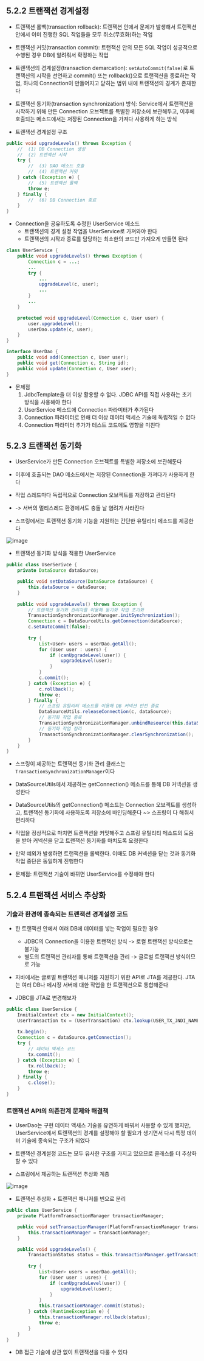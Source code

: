 ## 5.2.2 트랜잭션 경계설정
- 트랜잭션 롤백(transaction rollback): 트랜잭션 안에서 문제가 발생해서 트랜잭션 안에서 이미 진행한 SQL 작업들을 모두 취소(무효화)하는 작업
- 트랜잭션 커밋(transaction commit): 트랜잭션 안의 모든 SQL 작업이 성공적으로 수행된 경우 DB에 알려줘서 확정하는 작업
- 트랜잭션의 경계설정(transaction demarcation): `setAutoCommit(false)`로 트랜잭션의 시작을 선언하고 commit() 또는 rollback()으로 트랜잭션을 종료하는 작업, 하나의 Connection이 만들어지고 닫히는 범위 내에 트랜잭션의 경계가 존재한다
- 트랜잭션 동기화(transaction synchronization) 방식: Service에서 트랜잭션을 시작하기 위해 만든 Connection 오브젝트를 특별한 저장소에 보관해두고, 이후에 호출되는 메소드에서는 저장된 Connection을 가져다 사용하게 하는 방식

- 트랜잭션 경계설정 구조
```java
public void upgradeLevels() throws Exception {
    //  (1) DB Connection 생성
    //  (2) 트랜잭션 시작
    try {
        //  (3) DAO 메소드 호출
        //  (4) 트랜잭션 커밋
    } catch (Exception e) {
        //  (5) 트랜잭션 롤백
        throw e;
    } finally {
        //  (6) DB Connection 종료
    }
}
```

- Connection을 공유하도록 수정한 UserService 메소드
	- 트랜잭션의 경계 설정 작업을 UserService로 가져와야 한다
	- 트랜잭션의 시작과 종료를 담당하는 최소한의 코드만 가져오게 만들면 된다
```java
class UserService {
	public void upgradeLevels() throws Exception {
		Connection c = ...;
		...
		try {
			...
			upgradeLevel(c, user);
			...
		}
		...
	}

	protected void upgradeLevel(Connection c, User user) {
		user.upgradeLevel();
		userDao.update(c, user);
	}
}

interface UserDao {
	public void add(Connection c, User user);
	public void get(Connection c, String id);
	public void update(Connection c, User user);
}
```
- 문제점
	1. JdbcTemplate을 더 이상 활용할 수 없다. JDBC API를 직접 사용하는 초기 방식을 사용해야 한다
	2. UserService 메소드에 Connection 파라미터가 추가된다
	3. Connection 파라미터로 인해 더 이상 데이터 액세스 기술에 독립적일 수 없다
	4. Connection 파라미터 추가가 테스트 코드에도 영향을 미친다

## 5.2.3 트랜잭션 동기화
- UserService가 만든 Connection 오브젝트를 특별한 저장소에 보관해둔다
- 이후에 호출되는 DAO 메소드에서는 저장된 Connection을 가져다가 사용하게 한다
- 작업 스레드마다 독립적으로 Connection 오브젝트를 저장하고 관리된다
- -> 서버의 멀티스레드 환경에서도 충돌 날 염려가 사라진다

- 스프링에서는 트랜잭션 동기화 기능을 지원하는 간단한 유틸리티 메소드를 제공한다

![image](https://github.com/user-attachments/assets/5189ec5e-10aa-4bbf-a0fe-d31694da7996)

- 트랜잭션 동기화 방식을 적용한 UserService
```java
public class UserSerivce {
	private DataSource dataSource;

	public void setDataSource(DataSource dataSource) {
		this.dataSource = dataSource;
	}
	
	public void upgradeLevels() throws Exception {
		// 트랜잭션 동기화 관리자를 이용해 동기화 작업 초기화
		TransactionSynchronizationManager.initSynchronization();
		Connection c = DataSourceUtils.getConnection(dataSource);
		c.setAutoCommit(false);
	
		try {
			List<User> users = userDao.getAll();
			for (User user : users) {
				if (canUpgradeLevel(user)) {
					upgradeLevel(user);
				}
			}
			c.commit();
		} catch (Exception e) {
			c.rollback();
			throw e;
		} finally {
			// 스프링 유틸리티 메소드를 이용해 DB 커넥션 안전 종료
			DataSourceUtils.releaseConnection(c, dataSource);
			// 동기화 작업 종료
			TransactionSynchronizationManager.unbindResource(this.dataSource);
			// 동기화 작업 정리
			TrnasactionSynchronizationManager.clearSynchronization();
		}
	}
}
```
- 스프링이 제공하는 트랜잭션 동기화 관리 클래스는 `TransactionSynchronizationManager`이다
- DataSourceUtils에서 제공하는 getConnection() 메소드를 통해 DB 커넥션을 생성한다
- DataSourceUtils의 getConnection() 메소드는 Connection 오브젝트를 생성하고, 트랜잭션 동기화에 사용하도록 저장소에 바인딩해준다 ~> 스프링이 다 해줘서 편리하다
- 작업을 정상적으로 마치면 트랜잭션을 커밋해주고 스프링 유틸리티 메소드의 도움을 받아 커넥션을 닫고 트랜잭션 동기화를 마치도록 요청한다
- 만약 예외가 발생하면 트랜잭션을 롤백한다. 이때도 DB 커넥션을 닫는 것과 동기화 작업 중단은 동일하게 진행한다

- 문제점: 트랜잭션 기술이 바뀌면 UserService를 수정해야 한다

## 5.2.4 트랜잭션 서비스 추상화
### 기술과 환경에 종속되는 트랜잭션 경계설정 코드
- 한 트랜잭션 안에서 여러 DB에 데이터를 넣는 작업이 필요한 경우
	- JDBC의 Connection을 이용한 트랜잭션 방식 -> 로컬 트랜잭션 방식으로는 불가능
	- 별도의 트랜잭션 관리자를 통해 트랜잭션을 관리 -> 글로벌 트랜잭션 방식이므로 가능

- 자바에서는 글로벌 트랜잭션 매니저를 지원하기 위한 API로 JTA를 제공한다. JTA는 여러 DB나 메시징 서버에 대한 작업을 한 트랜잭션으로 통합해준다

- JDBC를 JTA로 변경해보자
```java
public class UserService {
	InnitialContext ctx = new InitialContext();
	UserTransaction tx = (UserTransaction) ctx.lookup(USER_TX_JNDI_NAME);
	
	tx.begin();
	Connection c = dataSource.getConnection();
	try {
		// 데이터 액세스 코드
		tx.commit();
	} catch (Exception e) {
		tx.rollback();
		throw e;
	} finally {
		c.close();
	}
}
```

### 트랜잭션 API의 의존관계 문제와 해결책
- UserDao는 구현 데이터 액새스 기술을 유연하게 바꿔서 사용할 수 있게 했지만, UserService에서 트랜잭션의 경계를 설정해야 할 필요가 생기면서 다시 특정 데이터 기술에 종속되는 구조가 되었다

- 트랜잭션 경계설정 코드는 모두 유사한 구조를 가지고 있으므로 클래스를 더 추상화할 수 있다
- 스프링에서 제공하는 트랜잭션 추상화 계층

![image](https://github.com/user-attachments/assets/d8996bcf-2cb7-4b33-b806-96daa4e7a15d)

- 트랜잭션 추상화 + 트랜잭션 매니저를 빈으로 분리
```java
public class UserService {
	private PlatformTransactionManager transactionManager;

	public void setTransactionManager(PlatformTransactionManager transasctionManager) {
		this.transactionManager = transactionManager;
	}

	public void upgradeLevels() {
		TransactionStatus status = this.transactionManager.getTransaction(new DefaultTransactionDefinition());
	
		try {
			List<User> users = userDao.getAll();
			for (User user : usres) {
				if (canUpgradeLevel(user)) {
					upgradeLevel(user);
				}
			}
			this.transactionManager.commit(status);
		} catch (RuntimeException e) {
			this.transactionManager.rollback(status);
			throw e;
		}
	}
}
```

- DB 접근 기술에 상관 없이 트랜잭션을 다룰 수 있다